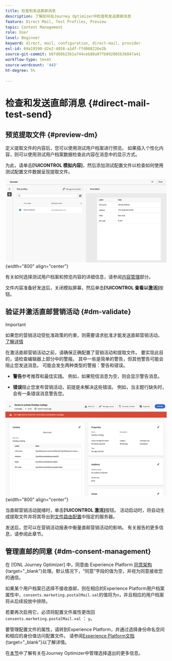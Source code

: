 ```yaml
---
title: 检查和发送直邮消息
description: 了解如何在Journey Optimizer中检查和发送直邮消息
feature: Direct Mail, Test Profiles, Preview
topic: Content Management
role: User
level: Beginner
keyword: direct, mail, configuration, direct-mail, provider
exl-id: 69a19190-d2e2-4858-a1df-ffd008226e2b
source-git-commit: b6fd60b23b1a744ceb80a97fb092065b36847a41
workflow-type: tm+mt
source-wordcount: '443'
ht-degree: 5%

---
```


# 检查和发送直邮消息 {#direct-mail-test-send}

## 预览提取文件 {#preview-dm}

定义提取文件的内容后，您可以使用测试用户档案进行预览。 如果插入个性化内容，则可以使用测试用户档案数据检查此内容在消息中的显示方式。

为此，请单击&#x200B;**[!UICONTROL 模拟内容]**，然后添加测试配置文件以检查如何使用测试配置文件数据呈现提取文件。

![](assets/direct-mail-simulate.png){width="800" align="center"}

有关如何选择测试用户档案和预览内容的详细信息，请参阅[内容管理](../content-management/preview-test.md)部分。

文件内容准备好发送后，关闭模拟屏幕，然后单击&#x200B;**[!UICONTROL 查看以激活]**&#x200B;按钮。

## 验证并激活直邮营销活动 {#dm-validate}

>[!IMPORTANT]
>
> 如果您的营销活动受批准政策的约束，则需要请求批准才能发送直邮营销活动。 [了解详情](../test-approve/gs-approval.md)

在激活直邮营销活动之前，请确保正确配置了营销活动和提取文件。 要实现此目的，请检查编辑器上部分中的警报。 其中一些是简单的警告，但其他警告可能会阻止您发送消息。 可能会发生两种类型的警报：警告和错误。

* **警告**&#x200B;参考推荐和最佳实践。 例如，如果短信消息为空，则会显示警告消息。

* **错误**&#x200B;阻止您发布营销活动，前提是未解决这些错误。 例如，当主题行缺失时，会有一条错误消息警告您。

![](assets/direct-mail-review.png){width="800" align="center"}

当直邮营销活动就绪时，单击&#x200B;**[!UICONTROL 激活]**&#x200B;按钮。 活动启动时，将自动生成提取文件并将其导出到[文件路由配置](../direct-mail/direct-mail-configuration.md)中指定的服务器。

发送后，您可以在营销活动报表中衡量直邮营销活动的影响。 有关报告的更多信息，请参阅此章节。

## 管理直邮的同意 {#dm-consent-management}

在 [!DNL Journey Optimizer] 中，同意由 Experience Platform [同意架构](https://experienceleague.adobe.com/docs/experience-platform/xdm/field-groups/profile/consents.html?lang=zh-Hans){target="_blank"}处理。默认情况下，“同意”字段的值为空，并视为同意接收您的通信。

如果某个用户档案已选择不接收直邮，则在相应的Experience Platform用户档案属性中，`consents.marketing.postalMail.val`的值将为`n`，并且相应的用户档案将从后续投放中排除。

若要再次启用它，必须将配置文件属性更改回`consents.marketing.postalMail.val` ： `y`。

要管理配置文件的属性，请转到Experience Platform，并通过选择身份命名空间和相应的身份值访问配置文件。 请参阅[Experience Platform文档](https://experienceleague.adobe.com/docs/experience-platform/profile/ui/user-guide.html?lang=zh-Hans#getting-started){target="_blank"}以了解详情。

在[本节](../privacy/opt-out.md)中了解有关在Journey Optimizer中管理选择退出的更多信息。
